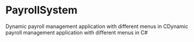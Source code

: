 # PayrollSystem
Dynamic payroll management application with different menus in CDynamic payroll management application with different menus in C#
